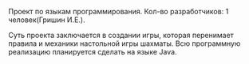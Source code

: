 Проект по языкам программирования.
Кол-во разработчиков: 1 человек(Гришин И.Е.).

Суть проекта заключается в создании игры, которая перенимает правила и механики настольной игры шахматы.
Всю программную реализацию планируется сделать на языке Java.

